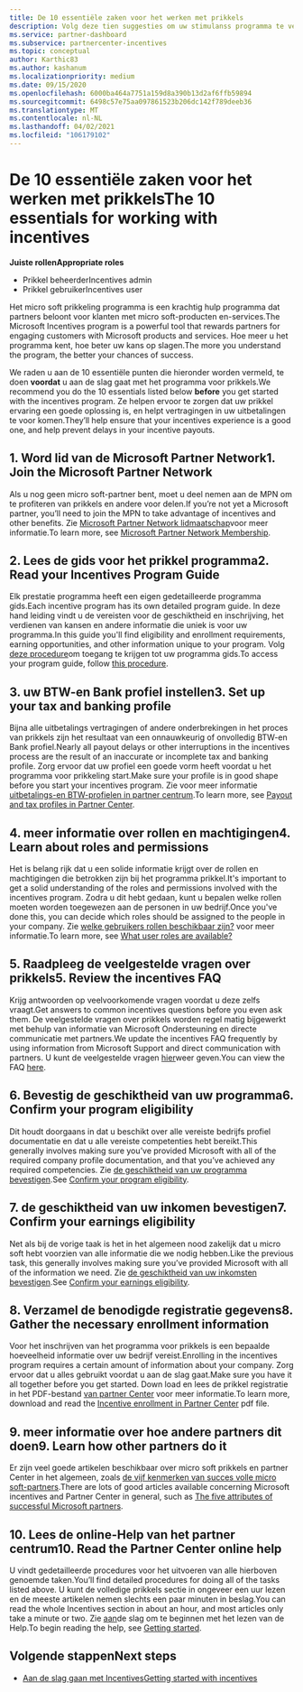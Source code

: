 ```yaml
---
title: De 10 essentiële zaken voor het werken met prikkels
description: Volg deze tien suggesties om uw stimulanss programma te verbeteren en binnenkort uitbetalingen te ontvangen.
ms.service: partner-dashboard
ms.subservice: partnercenter-incentives
ms.topic: conceptual
author: Karthic83
ms.author: kashanum
ms.localizationpriority: medium
ms.date: 09/15/2020
ms.openlocfilehash: 6000ba464a7751a159d8a390b13d2af6ffb59894
ms.sourcegitcommit: 6498c57e75aa097861523b206dc142f789deeb36
ms.translationtype: MT
ms.contentlocale: nl-NL
ms.lasthandoff: 04/02/2021
ms.locfileid: "106179102"
---
```

# <a name="the-10-essentials-for-working-with-incentives"></a><span data-ttu-id="405d4-103">De 10 essentiële zaken voor het werken met prikkels</span><span class="sxs-lookup"><span data-stu-id="405d4-103">The 10 essentials for working with incentives</span></span>

<span data-ttu-id="405d4-104">**Juiste rollen**</span><span class="sxs-lookup"><span data-stu-id="405d4-104">**Appropriate roles**</span></span>

- <span data-ttu-id="405d4-105">Prikkel beheerder</span><span class="sxs-lookup"><span data-stu-id="405d4-105">Incentives admin</span></span>
- <span data-ttu-id="405d4-106">Prikkel gebruiker</span><span class="sxs-lookup"><span data-stu-id="405d4-106">Incentives user</span></span>

<span data-ttu-id="405d4-107">Het micro soft prikkeling programma is een krachtig hulp programma dat partners beloont voor klanten met micro soft-producten en-services.</span><span class="sxs-lookup"><span data-stu-id="405d4-107">The Microsoft Incentives program is a powerful tool that rewards partners for engaging customers with Microsoft products and services.</span></span> <span data-ttu-id="405d4-108">Hoe meer u het programma kent, hoe beter uw kans op slagen.</span><span class="sxs-lookup"><span data-stu-id="405d4-108">The more you understand the program, the better your chances of success.</span></span>

<span data-ttu-id="405d4-109">We raden u aan de 10 essentiële punten die hieronder worden vermeld, te doen **voordat** u aan de slag gaat met het programma voor prikkels.</span><span class="sxs-lookup"><span data-stu-id="405d4-109">We recommend you do the 10 essentials listed below **before** you get started with the incentives program.</span></span> <span data-ttu-id="405d4-110">Ze helpen ervoor te zorgen dat uw prikkel ervaring een goede oplossing is, en helpt vertragingen in uw uitbetalingen te voor komen.</span><span class="sxs-lookup"><span data-stu-id="405d4-110">They’ll help ensure that your incentives experience is a good one, and help prevent delays in your incentive payouts.</span></span>

## <a name="1-join-the-microsoft-partner-network"></a><span data-ttu-id="405d4-111">1. Word lid van de Microsoft Partner Network</span><span class="sxs-lookup"><span data-stu-id="405d4-111">1. Join the Microsoft Partner Network</span></span>

<span data-ttu-id="405d4-112">Als u nog geen micro soft-partner bent, moet u deel nemen aan de MPN om te profiteren van prikkels en andere voor delen.</span><span class="sxs-lookup"><span data-stu-id="405d4-112">If you’re not yet a Microsoft partner, you’ll need to join the MPN to take advantage of incentives and other benefits.</span></span> <span data-ttu-id="405d4-113">Zie [Microsoft Partner Network lidmaatschap](https://partner.microsoft.com/membership)voor meer informatie.</span><span class="sxs-lookup"><span data-stu-id="405d4-113">To learn more, see [Microsoft Partner Network Membership](https://partner.microsoft.com/membership).</span></span>

## <a name="2-read-your-incentives-program-guide"></a><span data-ttu-id="405d4-114">2. Lees de gids voor het prikkel programma</span><span class="sxs-lookup"><span data-stu-id="405d4-114">2. Read your Incentives Program Guide</span></span>

<span data-ttu-id="405d4-115">Elk prestatie programma heeft een eigen gedetailleerde programma gids.</span><span class="sxs-lookup"><span data-stu-id="405d4-115">Each incentive program has its own detailed program guide.</span></span> <span data-ttu-id="405d4-116">In deze hand leiding vindt u de vereisten voor de geschiktheid en inschrijving, het verdienen van kansen en andere informatie die uniek is voor uw programma.</span><span class="sxs-lookup"><span data-stu-id="405d4-116">In this guide you'll find eligibility and enrollment requirements, earning opportunities, and other information unique to your program.</span></span> <span data-ttu-id="405d4-117">Volg [deze procedure](incentives-determined-your-program-eligibility.md#determining-your-program-eligibility)om toegang te krijgen tot uw programma gids.</span><span class="sxs-lookup"><span data-stu-id="405d4-117">To access your program guide, follow [this procedure](incentives-determined-your-program-eligibility.md#determining-your-program-eligibility).</span></span>

## <a name="3-set-up-your-tax-and-banking-profile"></a><span data-ttu-id="405d4-118">3. uw BTW-en Bank profiel instellen</span><span class="sxs-lookup"><span data-stu-id="405d4-118">3. Set up your tax and banking profile</span></span>

<span data-ttu-id="405d4-119">Bijna alle uitbetalings vertragingen of andere onderbrekingen in het proces van prikkels zijn het resultaat van een onnauwkeurig of onvolledig BTW-en Bank profiel.</span><span class="sxs-lookup"><span data-stu-id="405d4-119">Nearly all payout delays or other interruptions in the incentives process are the result of an inaccurate or incomplete tax and banking profile.</span></span> <span data-ttu-id="405d4-120">Zorg ervoor dat uw profiel een goede vorm heeft voordat u het programma voor prikkeling start.</span><span class="sxs-lookup"><span data-stu-id="405d4-120">Make sure your profile is in good shape before you start your incentives program.</span></span> <span data-ttu-id="405d4-121">Zie voor meer informatie [uitbetalings-en BTW-profielen in partner centrum](incentives-create-and-manage-your-payout-and-tax-profiles.md).</span><span class="sxs-lookup"><span data-stu-id="405d4-121">To learn more, see [Payout and tax profiles in Partner Center](incentives-create-and-manage-your-payout-and-tax-profiles.md).</span></span>

## <a name="4-learn-about-roles-and-permissions"></a><span data-ttu-id="405d4-122">4. meer informatie over rollen en machtigingen</span><span class="sxs-lookup"><span data-stu-id="405d4-122">4. Learn about roles and permissions</span></span>

<span data-ttu-id="405d4-123">Het is belang rijk dat u een solide informatie krijgt over de rollen en machtigingen die betrokken zijn bij het programma prikkel.</span><span class="sxs-lookup"><span data-stu-id="405d4-123">It's important to get a solid understanding of the roles and permissions involved with the incentives program.</span></span> <span data-ttu-id="405d4-124">Zodra u dit hebt gedaan, kunt u bepalen welke rollen moeten worden toegewezen aan de personen in uw bedrijf.</span><span class="sxs-lookup"><span data-stu-id="405d4-124">Once you've done this, you can decide which roles should be assigned to the people in your company.</span></span> <span data-ttu-id="405d4-125">Zie [welke gebruikers rollen beschikbaar zijn?](incentives-faq.md#what-user-roles-are-available) voor meer informatie.</span><span class="sxs-lookup"><span data-stu-id="405d4-125">To learn more, see [What user roles are available?](incentives-faq.md#what-user-roles-are-available)</span></span>

## <a name="5-review-the-incentives-faq"></a><span data-ttu-id="405d4-126">5. Raadpleeg de veelgestelde vragen over prikkels</span><span class="sxs-lookup"><span data-stu-id="405d4-126">5. Review the incentives FAQ</span></span>

<span data-ttu-id="405d4-127">Krijg antwoorden op veelvoorkomende vragen voordat u deze zelfs vraagt.</span><span class="sxs-lookup"><span data-stu-id="405d4-127">Get answers to common incentives questions before you even ask them.</span></span> <span data-ttu-id="405d4-128">De veelgestelde vragen over prikkels worden regel matig bijgewerkt met behulp van informatie van Microsoft Ondersteuning en directe communicatie met partners.</span><span class="sxs-lookup"><span data-stu-id="405d4-128">We update the incentives FAQ frequently by using information from Microsoft Support and direct communication with partners.</span></span> <span data-ttu-id="405d4-129">U kunt de veelgestelde vragen [hier](incentives-faq.md)weer geven.</span><span class="sxs-lookup"><span data-stu-id="405d4-129">You can view the FAQ [here](incentives-faq.md).</span></span>

## <a name="6-confirm-your-program-eligibility"></a><span data-ttu-id="405d4-130">6. Bevestig de geschiktheid van uw programma</span><span class="sxs-lookup"><span data-stu-id="405d4-130">6. Confirm your program eligibility</span></span>

<span data-ttu-id="405d4-131">Dit houdt doorgaans in dat u beschikt over alle vereiste bedrijfs profiel documentatie en dat u alle vereiste competenties hebt bereikt.</span><span class="sxs-lookup"><span data-stu-id="405d4-131">This generally involves making sure you’ve provided Microsoft with all of the required company profile documentation, and that you’ve achieved any required competencies.</span></span> <span data-ttu-id="405d4-132">Zie [de geschiktheid van uw programma bevestigen](incentives-determined-your-program-eligibility.md).</span><span class="sxs-lookup"><span data-stu-id="405d4-132">See [Confirm your program eligibility](incentives-determined-your-program-eligibility.md).</span></span>

## <a name="7-confirm-your-earnings-eligibility"></a><span data-ttu-id="405d4-133">7. de geschiktheid van uw inkomen bevestigen</span><span class="sxs-lookup"><span data-stu-id="405d4-133">7. Confirm your earnings eligibility</span></span>

<span data-ttu-id="405d4-134">Net als bij de vorige taak is het in het algemeen nood zakelijk dat u micro soft hebt voorzien van alle informatie die we nodig hebben.</span><span class="sxs-lookup"><span data-stu-id="405d4-134">Like the previous task, this generally involves making sure you’ve provided Microsoft with all of the information we need.</span></span> <span data-ttu-id="405d4-135">Zie [de geschiktheid van uw inkomsten bevestigen](incentives-confirm-your-earnings-eligibility.md).</span><span class="sxs-lookup"><span data-stu-id="405d4-135">See [Confirm your earnings eligibility](incentives-confirm-your-earnings-eligibility.md).</span></span>

## <a name="8-gather-the-necessary-enrollment-information"></a><span data-ttu-id="405d4-136">8. Verzamel de benodigde registratie gegevens</span><span class="sxs-lookup"><span data-stu-id="405d4-136">8. Gather the necessary enrollment information</span></span>

<span data-ttu-id="405d4-137">Voor het inschrijven van het programma voor prikkels is een bepaalde hoeveelheid informatie over uw bedrijf vereist.</span><span class="sxs-lookup"><span data-stu-id="405d4-137">Enrolling in the incentives program requires a certain amount of information about your company.</span></span> <span data-ttu-id="405d4-138">Zorg ervoor dat u alles gebruikt voordat u aan de slag gaat.</span><span class="sxs-lookup"><span data-stu-id="405d4-138">Make sure you have it all together before you get started.</span></span> <span data-ttu-id="405d4-139">Down load en lees de prikkel registratie in het PDF-bestand [van partner Center](https://assetsprod.microsoft.com/partner-center-incentives-enrollment.pdf) voor meer informatie.</span><span class="sxs-lookup"><span data-stu-id="405d4-139">To learn more, download and read the [Incentive enrollment in Partner Center](https://assetsprod.microsoft.com/partner-center-incentives-enrollment.pdf) pdf file.</span></span>

## <a name="9-learn-how-other-partners-do-it"></a><span data-ttu-id="405d4-140">9. meer informatie over hoe andere partners dit doen</span><span class="sxs-lookup"><span data-stu-id="405d4-140">9. Learn how other partners do it</span></span>

<span data-ttu-id="405d4-141">Er zijn veel goede artikelen beschikbaar over micro soft prikkels en partner Center in het algemeen, zoals [de vijf kenmerken van succes volle micro soft-partners](https://www.microsoft.com/en-us/us-partner-blog/2019/08/29/the-five-attributes-of-successful-microsoft-partners/).</span><span class="sxs-lookup"><span data-stu-id="405d4-141">There are lots of good articles available concerning Microsoft incentives and Partner Center in general, such as [The five attributes of successful Microsoft partners](https://www.microsoft.com/en-us/us-partner-blog/2019/08/29/the-five-attributes-of-successful-microsoft-partners/).</span></span>

## <a name="10-read-the-partner-center-online-help"></a><span data-ttu-id="405d4-142">10. Lees de online-Help van het partner centrum</span><span class="sxs-lookup"><span data-stu-id="405d4-142">10. Read the Partner Center online help</span></span>

<span data-ttu-id="405d4-143">U vindt gedetailleerde procedures voor het uitvoeren van alle hierboven genoemde taken.</span><span class="sxs-lookup"><span data-stu-id="405d4-143">You’ll find detailed procedures for doing all of the tasks listed above.</span></span> <span data-ttu-id="405d4-144">U kunt de volledige prikkels sectie in ongeveer een uur lezen en de meeste artikelen nemen slechts een paar minuten in beslag.</span><span class="sxs-lookup"><span data-stu-id="405d4-144">You can read the whole Incentives section in about an hour, and most articles only take a minute or two.</span></span> <span data-ttu-id="405d4-145">Zie [aan](incentives-get-started-intro.md)de slag om te beginnen met het lezen van de Help.</span><span class="sxs-lookup"><span data-stu-id="405d4-145">To begin reading the help, see [Getting started](incentives-get-started-intro.md).</span></span>

## <a name="next-steps"></a><span data-ttu-id="405d4-146">Volgende stappen</span><span class="sxs-lookup"><span data-stu-id="405d4-146">Next steps</span></span>

- [<span data-ttu-id="405d4-147">Aan de slag gaan met Incentives</span><span class="sxs-lookup"><span data-stu-id="405d4-147">Getting started with incentives</span></span>](incentives-get-started-intro.md)
